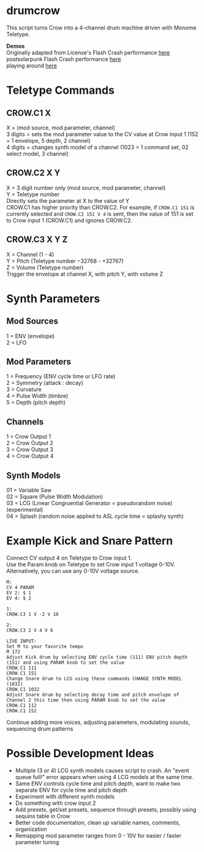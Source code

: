 # drumcrow
This script turns Crow into a 4-channel drum machine driven with Monome Teletype.  

**Demos**  
Originally adapted from License's Flash Crash performance [here](https://www.youtube.com/watch?v=SYfeBtJjQ-M)  
postsolarpunk Flash Crash performance [here](https://www.youtube.com/watch?v=_EKpT1tO02o)  
playing around [here](https://www.youtube.com/watch?v=W48sP1b27rA)

# Teletype Commands
## CROW.C1 X
X = (mod source, mod parameter, channel)  
3 digits = sets the mod parameter value to the CV value at Crow input 1 (152 = 1 envelope, 5 depth, 2 channel)  
4 digits = changes synth model of a channel (1023 = 1 command set, 02 select model, 3 channel)  

## CROW.C2 X Y
X = 3 digit number only (mod source, mod parameter, channel)  
Y = Teletype number  
Directly sets the parameter at X to the value of Y  
CROW.C1 has higher priority than CROW.C2. For example, if `CROW.C1 151` is currently selected and `CROW.C2 151 V 4` is sent, then the value of 151 is set to Crow input 1 (CROW.C1) and ignores CROW.C2.

## CROW.C3 X Y Z
X = Channel (1 - 4)  
Y = Pitch (Teletype number −32768 - +32767)  
Z = Volume (Teletype number)  
Trigger the envelope at channel X, with pitch Y, with volume Z  

# Synth Parameters
## Mod Sources 
1 = ENV (envelope)  
2 = LFO  

## Mod Parameters
1 = Frequency (ENV cycle time or LFO rate)  
2 = Symmetry (attack : decay)  
3 = Curvature  
4 = Pulse Width (timbre)  
5 = Depth (pitch depth)  

## Channels
1 = Crow Output 1  
2 = Crow Output 2  
3 = Crow Output 3  
4 = Crow Output 4  

## Synth Models
01 = Variable Saw  
02 = Square (Pulse Width Modulation)  
03 = LCG (Linear Congruential Generator = pseudorandom noise) (experimental)  
04 = Splash (random noise applied to ASL cycle time = splashy synth)  

# Example Kick and Snare Pattern
Connect CV output 4 on Teletype to Crow input 1.  
Use the Param knob on Teletype to set Crow input 1 voltage 0-10V. Alternatively, you can use any 0-10V voltage source. 
```
M: 
CV 4 PARAM
EV 2: $ 1
EV 4: $ 2

1:
CROW.C3 1 V -2 V 10

2: 
CROW.C3 2 V 4 V 6

LIVE INPUT: 
Set M to your favorite tempo
M 172
Adjust Kick drum by selecting ENV cycle time (111) ENV pitch depth (151) and using PARAM knob to set the value
CROW.C1 111
CROW.C1 151
Change Snare drum to LCG using these commands CHANGE SYNTH MODEL (1032)
CROW.C1 1032
Adjust Snare drum by selecting decay time and pitch envelope of Channel 2 this time then using PARAM knob to set the value
CROW.C1 112
CROW.C1 152
```

Continue adding more voices, adjusting parameters, modulating sounds, sequencing drum patterns

# Possible Development Ideas
- Multiple (3 or 4) LCG synth models causes script to crash. An "event queue full!" error appears when using 4 LCG models at the same time.
- Same ENV controls cycle time and pitch depth, want to make two separate ENV for cycle time and pitch depth
- Experiment with different synth models
- Do something with crow input 2
- Add presets, get/set presets, sequence through presets, possibly using sequins table in Crow 
- Better code documentation, clean up variable names, comments, organization
- Remapping mod parameter ranges from 0 - 10V for easier / faster parameter tuning
